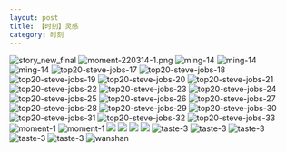 ```yaml
---
layout: post
title: 【时刻】灵感
category: 时刻
---
```

![story_new_final](http://r8s97vm6g.hd-bkt.clouddn.com/img/story_new_final_0322.png)
![moment-220314-1.png](http://r8s97vm6g.hd-bkt.clouddn.com/img/moment-220314-1.png)
![ming-14](http://r8s97vm6g.hd-bkt.clouddn.com/img/moment-0317-1.png)
![ming-14](http://r8s97vm6g.hd-bkt.clouddn.com/img/moment-0317-2.png)
![ming-14](http://r8s97vm6g.hd-bkt.clouddn.com/img/ming-14.png)
![top20-steve-jobs-17](http://r8s97vm6g.hd-bkt.clouddn.com/img/jobs-17.png)
![top20-steve-jobs-18](http://r8s97vm6g.hd-bkt.clouddn.com/img/jobs-18.png)
![top20-steve-jobs-19](http://r8s97vm6g.hd-bkt.clouddn.com/img/jobs-19.png)
![top20-steve-jobs-20](http://r8s97vm6g.hd-bkt.clouddn.com/img/jobs-20.png)
![top20-steve-jobs-21](http://r8s97vm6g.hd-bkt.clouddn.com/img/jobs-21.png)
![top20-steve-jobs-22](http://r8s97vm6g.hd-bkt.clouddn.com/img/jobs-22.png)
![top20-steve-jobs-23](http://r8s97vm6g.hd-bkt.clouddn.com/img/jobs-23.png)
![top20-steve-jobs-24](http://r8s97vm6g.hd-bkt.clouddn.com/img/jobs-24.png)
![top20-steve-jobs-25](http://r8s97vm6g.hd-bkt.clouddn.com/img/jobs-25.png)
![top20-steve-jobs-26](http://r8s97vm6g.hd-bkt.clouddn.com/img/jobs-26.png)
![top20-steve-jobs-27](http://r8s97vm6g.hd-bkt.clouddn.com/img/jobs-27.png)
![top20-steve-jobs-28](http://r8s97vm6g.hd-bkt.clouddn.com/img/jobs-28.png)
![top20-steve-jobs-29](http://r8s97vm6g.hd-bkt.clouddn.com/img/jobs-29.png)
![top20-steve-jobs-30](http://r8s97vm6g.hd-bkt.clouddn.com/img/jobs-30.png)
![top20-steve-jobs-31](http://r8s97vm6g.hd-bkt.clouddn.com/img/jobs-31.png)
![top20-steve-jobs-32](http://r8s97vm6g.hd-bkt.clouddn.com/img/jobs-32.png)
![top20-steve-jobs-33](http://r8s97vm6g.hd-bkt.clouddn.com/img/jobs-33.png)
![moment-1](http://r8s97vm6g.hd-bkt.clouddn.com/img/moment-1.png)
![moment-1](http://r8s97vm6g.hd-bkt.clouddn.com/img/moment-0317-3.png)
![](http://r8s97vm6g.hd-bkt.clouddn.com/img/moment-0317-4.png)
![](http://r8s97vm6g.hd-bkt.clouddn.com/img/moment-0319-1.png)
![](http://r8s97vm6g.hd-bkt.clouddn.com/img/moment-0319-2.png)
![](http://r8s97vm6g.hd-bkt.clouddn.com/img/moment-0319-3.png)
![taste-3](http://r8s97vm6g.hd-bkt.clouddn.com/img/taste-220323-1.png)
![taste-3](http://r8s97vm6g.hd-bkt.clouddn.com/img/taste-220323-2.png)
![taste-3](http://r8s97vm6g.hd-bkt.clouddn.com/img/taste-220323-3.png)
![taste-3](http://r8s97vm6g.hd-bkt.clouddn.com/img/taste-220323-4.png)
![taste-3](http://r8s97vm6g.hd-bkt.clouddn.com/img/taste-220323-5.png)
![wanshan](http://r8s97vm6g.hd-bkt.clouddn.com/img/wanshan.png)



  




